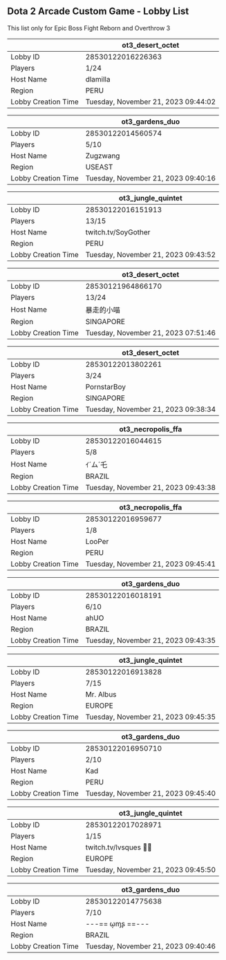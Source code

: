 ## Dota 2 Arcade Custom Game - Lobby List

This list only for Epic Boss Fight Reborn and Overthrow 3

|  | ot3_desert_octet |
| ------ | ------ |
| Lobby ID | 28530122016226363 |
| Players | 1/24 |
| Host Name | dlamilla |
| Region | PERU |
| Lobby Creation Time | Tuesday, November 21, 2023 09:44:02 |


|  | ot3_gardens_duo |
| ------ | ------ |
| Lobby ID | 28530122014560574 |
| Players | 5/10 |
| Host Name | Zugzwang |
| Region | USEAST |
| Lobby Creation Time | Tuesday, November 21, 2023 09:40:16 |


|  | ot3_jungle_quintet |
| ------ | ------ |
| Lobby ID | 28530122016151913 |
| Players | 13/15 |
| Host Name | twitch.tv/SoyGother |
| Region | PERU |
| Lobby Creation Time | Tuesday, November 21, 2023 09:43:52 |


|  | ot3_desert_octet |
| ------ | ------ |
| Lobby ID | 28530121964866170 |
| Players | 13/24 |
| Host Name | 暴走的小喵 |
| Region | SINGAPORE |
| Lobby Creation Time | Tuesday, November 21, 2023 07:51:46 |


|  | ot3_desert_octet |
| ------ | ------ |
| Lobby ID | 28530122013802261 |
| Players | 3/24 |
| Host Name | PornstarBoy |
| Region | SINGAPORE |
| Lobby Creation Time | Tuesday, November 21, 2023 09:38:34 |


|  | ot3_necropolis_ffa |
| ------ | ------ |
| Lobby ID | 28530122016044615 |
| Players | 5/8 |
| Host Name | ｲ´ム´乇 |
| Region | BRAZIL |
| Lobby Creation Time | Tuesday, November 21, 2023 09:43:38 |


|  | ot3_necropolis_ffa |
| ------ | ------ |
| Lobby ID | 28530122016959677 |
| Players | 1/8 |
| Host Name | LooPer |
| Region | PERU |
| Lobby Creation Time | Tuesday, November 21, 2023 09:45:41 |


|  | ot3_gardens_duo |
| ------ | ------ |
| Lobby ID | 28530122016018191 |
| Players | 6/10 |
| Host Name | ahUO |
| Region | BRAZIL |
| Lobby Creation Time | Tuesday, November 21, 2023 09:43:35 |


|  | ot3_jungle_quintet |
| ------ | ------ |
| Lobby ID | 28530122016913828 |
| Players | 7/15 |
| Host Name | Mr. Albus |
| Region | EUROPE |
| Lobby Creation Time | Tuesday, November 21, 2023 09:45:35 |


|  | ot3_gardens_duo |
| ------ | ------ |
| Lobby ID | 28530122016950710 |
| Players | 2/10 |
| Host Name | Kad |
| Region | PERU |
| Lobby Creation Time | Tuesday, November 21, 2023 09:45:40 |


|  | ot3_jungle_quintet |
| ------ | ------ |
| Lobby ID | 28530122017028971 |
| Players | 1/15 |
| Host Name | twitch.tv/lvsques 🏳️‍🌈 |
| Region | EUROPE |
| Lobby Creation Time | Tuesday, November 21, 2023 09:45:50 |


|  | ot3_gardens_duo |
| ------ | ------ |
| Lobby ID | 28530122014775638 |
| Players | 7/10 |
| Host Name | ---== ῳɱʂ ==--- |
| Region | BRAZIL |
| Lobby Creation Time | Tuesday, November 21, 2023 09:40:46 |



